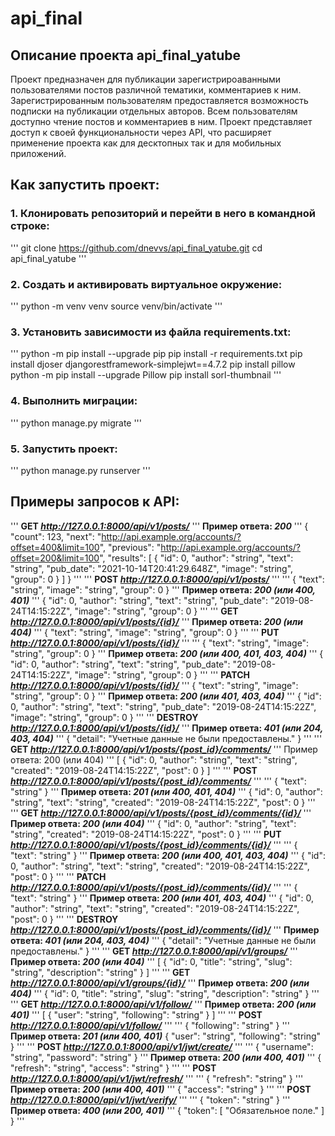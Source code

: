 # api_final
## **Описание проекта api_final_yatube**

Проект предназначен для публикации зарегистрироаванными пользователями постов различной тематики, комментариев к ним. Зарегистрированным пользователям предоставляется возможность подписки на публикации отдельных авторов. Всем пользователям доступно чтение постов и комментариев в ним.
Проект представляет доступ к своей функциональности через API, что расширяет применение проекта как для десктопных так и для мобильных приложений.


## **Как запустить проект:**
### 1. Клонировать репозиторий и перейти в него в командной строке:

'''
    git clone https://github.com/dnevvs/api_final_yatube.git
    cd api_final_yatube
'''

### 2. Cоздать и активировать виртуальное окружение:

'''
    python -m venv venv
    source venv/bin/activate
'''

### 3. Установить зависимости из файла requirements.txt:

'''
    python -m pip install --upgrade pip
    pip install -r requirements.txt
    pip install djoser djangorestframework-simplejwt==4.7.2
    pip install pillow
    python -m pip install --upgrade Pillow
    pip install sorl-thumbnail
'''

### 4. Выполнить миграции:

'''
    python manage.py migrate
'''

### 5. Запустить проект:

'''
    python manage.py runserver
'''

## **Примеры запросов к API:**
'''
**GET _http://127.0.0.1:8000/api/v1/posts/_**
'''
**Пример ответа: _200_**
'''
{
  "count": 123,
  "next": "http://api.example.org/accounts/?offset=400&limit=100",
  "previous": "http://api.example.org/accounts/?offset=200&limit=100",
  "results": [
    {
      "id": 0,
      "author": "string",
      "text": "string",
      "pub_date": "2021-10-14T20:41:29.648Z",
      "image": "string",
      "group": 0
    }
  ]
}
'''
'''
**POST _http://127.0.0.1:8000/api/v1/posts/_**
'''
'''
{
  "text": "string",
  "image": "string",
  "group": 0
}
'''
**Пример ответа: _200 (или 400, 401)_**
'''
{
  "id": 0,
  "author": "string",
  "text": "string",
  "pub_date": "2019-08-24T14:15:22Z",
  "image": "string",
  "group": 0
}
'''
'''
**GET _http://127.0.0.1:8000/api/v1/posts/{id}/_**
'''
**Пример ответа: _200 (или 404)_**
'''
{
  "text": "string",
  "image": "string",
  "group": 0
}
'''
'''
**PUT _http://127.0.0.1:8000/api/v1/posts/{id}/_**
'''
'''
{
  "text": "string",
  "image": "string",
  "group": 0
}
'''
**Пример ответа: _200 (или 400, 401, 403, 404)_**
'''
{
  "id": 0,
  "author": "string",
  "text": "string",
  "pub_date": "2019-08-24T14:15:22Z",
  "image": "string",
  "group": 0
}
'''
'''
**PATCH _http://127.0.0.1:8000/api/v1/posts/{id}/_**
'''
{
  "text": "string",
  "image": "string",
  "group": 0
}
'''
**Пример ответа: _200 (или 401, 403, 404)_**
'''
{
  "id": 0,
  "author": "string",
  "text": "string",
  "pub_date": "2019-08-24T14:15:22Z",
  "image": "string",
  "group": 0
}
'''
'''
**DESTROY _http://127.0.0.1:8000/api/v1/posts/{id}/_**
'''
**Пример ответа: _401 (или 204, 403, 404)_**
'''
{
  "detail": "Учетные данные не были предоставлены."
}
'''
'''
**GET _http://127.0.0.1:8000/api/v1/posts/{post_id}/comments/_**
'''
Пример ответа: 200 (или 404)
'''
[
  {
    "id": 0,
    "author": "string",
    "text": "string",
    "created": "2019-08-24T14:15:22Z",
    "post": 0
  }
]
'''
'''
**POST _http://127.0.0.1:8000/api/v1/posts/{post_id}/comments/_**
'''
'''
{
  "text": "string"
}
'''
**Пример ответа: _201 (или 400, 401, 404)_**
'''
{
  "id": 0,
  "author": "string",
  "text": "string",
  "created": "2019-08-24T14:15:22Z",
  "post": 0
}
'''
'''
**GET _http://127.0.0.1:8000/api/v1/posts/{post_id}/comments/{id}/_**
'''
**Пример ответа: _200 (или 404)_**
'''
{
  "id": 0,
  "author": "string",
  "text": "string",
  "created": "2019-08-24T14:15:22Z",
  "post": 0
}
'''
'''
**PUT _http://127.0.0.1:8000/api/v1/posts/{post_id}/comments/{id}/_**
'''
'''
{
  "text": "string"
}
'''
**Пример ответа: _200 (или 400, 401, 403, 404)_**
'''
{
  "id": 0,
  "author": "string",
  "text": "string",
  "created": "2019-08-24T14:15:22Z",
  "post": 0
}
'''
'''
**PATCH _http://127.0.0.1:8000/api/v1/posts/{post_id}/comments/{id}/_**
'''
'''
{
  "text": "string"
}
'''
**Пример ответа: _200 (или 401, 403, 404)_**
'''
{
  "id": 0,
  "author": "string",
  "text": "string",
  "created": "2019-08-24T14:15:22Z",
  "post": 0
}
'''
'''
**DESTROY _http://127.0.0.1:8000/api/v1/posts/{post_id}/comments/{id}/_**
'''
**Пример ответа: _401 (или 204, 403, 404)_**
'''
{
  "detail": "Учетные данные не были предоставлены."
}
'''
'''
**GET _http://127.0.0.1:8000/api/v1/groups/_**
'''
**Пример ответа: _200 (или 404)_**
'''
[
  {
    "id": 0,
    "title": "string",
    "slug": "string",
    "description": "string"
  }
]
'''
'''
**GET _http://127.0.0.1:8000/api/v1/groups/{id}/_**
'''
**Пример ответа: _200 (или 404)_**
'''
{
  "id": 0,
  "title": "string",
  "slug": "string",
  "description": "string"
}
'''
'''
**GET _http://127.0.0.1:8000/api/v1/follow/_**
'''
**Пример ответа: _200 (или 401)_**
'''
[
  {
    "user": "string",
    "following": "string"
  }
]
'''
'''
**POST _http://127.0.0.1:8000/api/v1/follow/_**
'''
'''
{
  "following": "string"
}
'''
**Пример ответа: _201 (или 400, 401)_**
{
  "user": "string",
  "following": "string"
}
'''
'''
**POST _http://127.0.0.1:8000/api/v1/jwt/create/_**
'''
'''
{
  "username": "string",
  "password": "string"
}
'''
**Пример ответа: _200 (или 400, 401)_**
'''
{
  "refresh": "string",
  "access": "string"
}
'''
'''
**POST _http://127.0.0.1:8000/api/v1/jwt/refresh/_**
'''
'''
{
  "refresh": "string"
}
'''
**Пример ответа: _200 (или 400, 401)_**
'''
{
  "access": "string"
}
'''
'''
**POST _http://127.0.0.1:8000/api/v1/jwt/verify/_**
'''
'''
{
  "token": "string"
}
'''
**Пример ответа: _400 (или 200, 401)_**
'''
{
  "token": [
    "Обязательное поле."
  ]
}
'''
